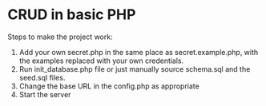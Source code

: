 # CRUD in basic PHP

Steps to make the project work:

1. Add your own secret.php in the same place as secret.example.php, with the
   examples replaced with your own credentials.
2. Run init_database.php file or just manually source schema.sql and the
   seed.sql files.
3. Change the base URL in the config.php as appropriate
4. Start the server
